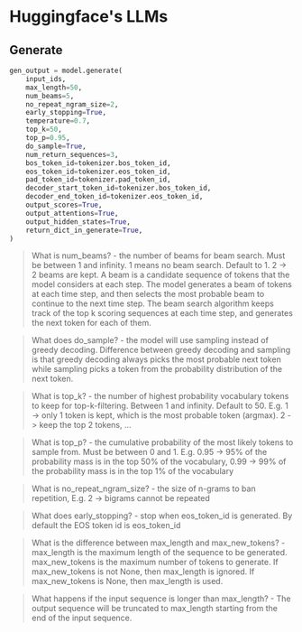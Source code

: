 # Huggingface's LLMs

## Generate

```python
gen_output = model.generate(
    input_ids,
    max_length=50,
    num_beams=5,
    no_repeat_ngram_size=2,
    early_stopping=True,
    temperature=0.7,
    top_k=50,
    top_p=0.95,
    do_sample=True,
    num_return_sequences=3,
    bos_token_id=tokenizer.bos_token_id,
    eos_token_id=tokenizer.eos_token_id,
    pad_token_id=tokenizer.pad_token_id,
    decoder_start_token_id=tokenizer.bos_token_id,
    decoder_end_token_id=tokenizer.eos_token_id,
    output_scores=True,
    output_attentions=True,
    output_hidden_states=True,
    return_dict_in_generate=True,
)
```

> What is num_beams? - the number of beams for beam search. Must be between 1 and infinity. 1 means no beam search. Default to 1. 2 -> 2 beams are kept. A beam is a candidate sequence of tokens that the model considers at each step. The model generates a beam of tokens at each time step, and then selects the most probable beam to continue to the next time step. The beam search algorithm keeps track of the top k scoring sequences at each time step, and generates the next token for each of them.

> What does do_sample? - the model will use sampling instead of greedy decoding. Difference between greedy decoding and sampling is that greedy decoding always picks the most probable next token while sampling picks a token from the probability distribution of the next token.

> What is top_k? - the number of highest probability vocabulary tokens to keep for top-k-filtering. Between 1 and infinity. Default to 50. E.g. 1 -> only 1 token is kept, which is the most probable token (argmax). 2 -> keep the top 2 tokens, ...

> What is top_p? - the cumulative probability of the most likely tokens to sample from. Must be between 0 and 1. E.g. 0.95 -> 95% of the probability mass is in the top 50% of the vocabulary, 0.99 -> 99% of the probability mass is in the top 1% of the vocabulary

> What is no_repeat_ngram_size? - the size of n-grams to ban repetition, E.g. 2 -> bigrams cannot be repeated 

> What does early_stopping? - stop when eos_token_id is generated. By default the EOS token id is eos_token_id

> What is the difference between max_length and max_new_tokens? - max_length is the maximum length of the sequence to be generated. max_new_tokens is the maximum number of tokens to generate. If max_new_tokens is not None, then max_length is ignored. If max_new_tokens is None, then max_length is used.

> What happens if the input sequence is longer than max_length? - The output sequence will be truncated to max_length starting from the end of the input sequence. 